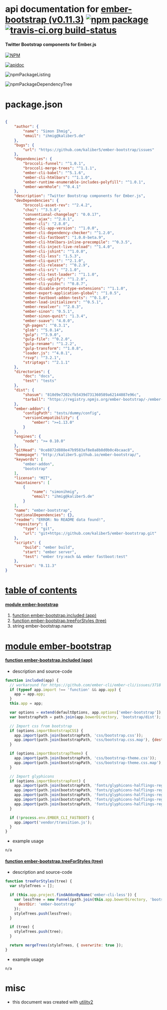 # api documentation for  [ember-bootstrap (v0.11.3)](http://kaliber5.github.io/ember-bootstrap/)  [![npm package](https://img.shields.io/npm/v/npmdoc-ember-bootstrap.svg?style=flat-square)](https://www.npmjs.org/package/npmdoc-ember-bootstrap) [![travis-ci.org build-status](https://api.travis-ci.org/npmdoc/node-npmdoc-ember-bootstrap.svg)](https://travis-ci.org/npmdoc/node-npmdoc-ember-bootstrap)
#### Twitter Bootstrap components for Ember.js

[![NPM](https://nodei.co/npm/ember-bootstrap.png?downloads=true)](https://www.npmjs.com/package/ember-bootstrap)

[![apidoc](https://npmdoc.github.io/node-npmdoc-ember-bootstrap/build/screenCapture.buildNpmdoc.browser._2Fhome_2Ftravis_2Fbuild_2Fnpmdoc_2Fnode-npmdoc-ember-bootstrap_2Ftmp_2Fbuild_2Fapidoc.html.png)](https://npmdoc.github.io/node-npmdoc-ember-bootstrap/build/apidoc.html)

![npmPackageListing](https://npmdoc.github.io/node-npmdoc-ember-bootstrap/build/screenCapture.npmPackageListing.svg)

![npmPackageDependencyTree](https://npmdoc.github.io/node-npmdoc-ember-bootstrap/build/screenCapture.npmPackageDependencyTree.svg)



# package.json

```json

{
    "author": {
        "name": "Simon Ihmig",
        "email": "ihmig@kaliber5.de"
    },
    "bugs": {
        "url": "https://github.com/kaliber5/ember-bootstrap/issues"
    },
    "dependencies": {
        "broccoli-funnel": "^1.0.1",
        "broccoli-merge-trees": "^1.1.1",
        "ember-cli-babel": "^5.1.6",
        "ember-cli-htmlbars": "^1.1.0",
        "ember-runtime-enumerable-includes-polyfill": "^1.0.1",
        "ember-wormhole": "^0.4.1"
    },
    "description": "Twitter Bootstrap components for Ember.js",
    "devDependencies": {
        "broccoli-asset-rev": "^2.4.2",
        "chai": "^3.5.0",
        "conventional-changelog": "0.0.17",
        "ember-ajax": "^2.0.1",
        "ember-cli": "2.8.0",
        "ember-cli-app-version": "^1.0.0",
        "ember-cli-dependency-checker": "^1.2.0",
        "ember-cli-fastboot": "1.0.0-beta.9",
        "ember-cli-htmlbars-inline-precompile": "^0.3.5",
        "ember-cli-inject-live-reload": "^1.4.0",
        "ember-cli-jshint": "^1.0.0",
        "ember-cli-less": "1.5.3",
        "ember-cli-qunit": "^2.1.0",
        "ember-cli-release": "^0.2.9",
        "ember-cli-sri": "^2.1.0",
        "ember-cli-test-loader": "^1.1.0",
        "ember-cli-uglify": "^1.2.0",
        "ember-cli-yuidoc": "^0.8.7",
        "ember-disable-prototype-extensions": "^1.1.0",
        "ember-export-application-global": "^1.0.5",
        "ember-fastboot-addon-tests": "^0.1.0",
        "ember-load-initializers": "^0.5.1",
        "ember-resolver": "^2.0.3",
        "ember-sinon": "0.5.1",
        "ember-sinon-qunit": "1.3.4",
        "ember-suave": "4.0.0",
        "gh-pages": "^0.3.1",
        "glob": "^5.0.14",
        "gulp": "^3.9.0",
        "gulp-file": "^0.2.0",
        "gulp-rename": "^1.2.2",
        "gulp-transform": "^1.0.8",
        "loader.js": "^4.0.1",
        "rsvp": "^3.2.1",
        "striptags": "^2.1.1"
    },
    "directories": {
        "doc": "docs",
        "test": "tests"
    },
    "dist": {
        "shasum": "810d9e7202cfb5439d731360589a62144087e96c",
        "tarball": "https://registry.npmjs.org/ember-bootstrap/-/ember-bootstrap-0.11.3.tgz"
    },
    "ember-addon": {
        "configPath": "tests/dummy/config",
        "versionCompatibility": {
            "ember": ">=1.13.0"
        }
    },
    "engines": {
        "node": ">= 0.10.0"
    },
    "gitHead": "0ce8872d888e47b9583af8e8a8b8d0b0c4bcaac8",
    "homepage": "http://kaliber5.github.io/ember-bootstrap/",
    "keywords": [
        "ember-addon",
        "bootstrap"
    ],
    "license": "MIT",
    "maintainers": [
        {
            "name": "simonihmig",
            "email": "ihmig@kaliber5.de"
        }
    ],
    "name": "ember-bootstrap",
    "optionalDependencies": {},
    "readme": "ERROR: No README data found!",
    "repository": {
        "type": "git",
        "url": "git+https://github.com/kaliber5/ember-bootstrap.git"
    },
    "scripts": {
        "build": "ember build",
        "start": "ember server",
        "test": "ember try:each && ember fastboot:test"
    },
    "version": "0.11.3"
}
```



# <a name="apidoc.tableOfContents"></a>[table of contents](#apidoc.tableOfContents)

#### [module ember-bootstrap](#apidoc.module.ember-bootstrap)
1.  [function <span class="apidocSignatureSpan">ember-bootstrap.</span>included (app)](#apidoc.element.ember-bootstrap.included)
1.  [function <span class="apidocSignatureSpan">ember-bootstrap.</span>treeForStyles (tree)](#apidoc.element.ember-bootstrap.treeForStyles)
1.  string <span class="apidocSignatureSpan">ember-bootstrap.</span>name



# <a name="apidoc.module.ember-bootstrap"></a>[module ember-bootstrap](#apidoc.module.ember-bootstrap)

#### <a name="apidoc.element.ember-bootstrap.included"></a>[function <span class="apidocSignatureSpan">ember-bootstrap.</span>included (app)](#apidoc.element.ember-bootstrap.included)
- description and source-code
```javascript
function included(app) {
  // workaround for https://github.com/ember-cli/ember-cli/issues/3718
  if (typeof app.import !== 'function' && app.app) {
    app = app.app;
  }
  this.app = app;

  var options = extend(defaultOptions, app.options['ember-bootstrap']);
  var bootstrapPath = path.join(app.bowerDirectory, 'bootstrap/dist');

  // Import css from bootstrap
  if (options.importBootstrapCSS) {
    app.import(path.join(bootstrapPath, 'css/bootstrap.css'));
    app.import(path.join(bootstrapPath, 'css/bootstrap.css.map'), {destDir: 'assets'});
  }

  if (options.importBootstrapTheme) {
    app.import(path.join(bootstrapPath, 'css/bootstrap-theme.css'));
    app.import(path.join(bootstrapPath, 'css/bootstrap-theme.css.map'), {destDir: 'assets'});
  }

  // Import glyphicons
  if (options.importBootstrapFont) {
    app.import(path.join(bootstrapPath, 'fonts/glyphicons-halflings-regular.eot'), {destDir: '/fonts'});
    app.import(path.join(bootstrapPath, 'fonts/glyphicons-halflings-regular.svg'), {destDir: '/fonts'});
    app.import(path.join(bootstrapPath, 'fonts/glyphicons-halflings-regular.ttf'), {destDir: '/fonts'});
    app.import(path.join(bootstrapPath, 'fonts/glyphicons-halflings-regular.woff'), {destDir: '/fonts'});
    app.import(path.join(bootstrapPath, 'fonts/glyphicons-halflings-regular.woff2'), {destDir: '/fonts'});
  }

  if (!process.env.EMBER_CLI_FASTBOOT) {
    app.import('vendor/transition.js');
  }
}
```
- example usage
```shell
n/a
```

#### <a name="apidoc.element.ember-bootstrap.treeForStyles"></a>[function <span class="apidocSignatureSpan">ember-bootstrap.</span>treeForStyles (tree)](#apidoc.element.ember-bootstrap.treeForStyles)
- description and source-code
```javascript
function treeForStyles(tree) {
  var styleTrees = [];

  if (this.app.project.findAddonByName('ember-cli-less')) {
    var lessTree = new Funnel(path.join(this.app.bowerDirectory, 'bootstrap/less'), {
      destDir: 'ember-bootstrap'
    });
    styleTrees.push(lessTree);
  }

  if (tree) {
    styleTrees.push(tree);
  }

  return mergeTrees(styleTrees, { overwrite: true });
}
```
- example usage
```shell
n/a
```



# misc
- this document was created with [utility2](https://github.com/kaizhu256/node-utility2)

